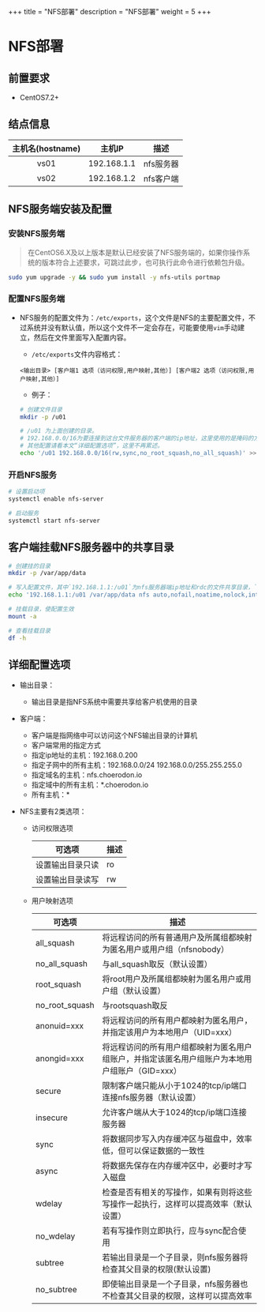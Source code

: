 +++
title = "NFS部署"
description = "NFS部署"
weight = 5
+++

# NFS部署

## 前置要求

- CentOS7.2+

## 结点信息

|主机名(hostname)|主机IP|描述|
|:---:|:---:|:---:|
|vs01|192.168.1.1|nfs服务器|
|vs02|192.168.1.2|nfs客户端|

## NFS服务端安装及配置

### 安装NFS服务端

<blockquote class="note">
在CentOS6.X及以上版本是默认已经安装了NFS服务端的，如果你操作系统的版本符合上述要求，可跳过此步，也可执行此命令进行依赖包升级。
</blockquote>

```bash
sudo yum upgrade -y && sudo yum install -y nfs-utils portmap
```

### 配置NFS服务端

- NFS服务的配置文件为：`/etc/exports`，这个文件是NFS的主要配置文件，不过系统并没有默认值，所以这个文件不一定会存在，可能要使用`vim`手动建立，然后在文件里面写入配置内容。

    - `/etc/exports`文件内容格式：

    ```
    <输出目录> [客户端1 选项（访问权限,用户映射,其他）] [客户端2 选项（访问权限,用户映射,其他）]
    ```

    - 例子：

    ```bash
    # 创建文件目录
    mkdir -p /u01

    # /u01 为上面创建的目录。
    # 192.168.0.0/16为要连接到这台文件服务器的客户端的ip地址，这里使用的是掩码的方式。
    # 其他配置请看本文“详细配置选项”，这里不再累述。
    echo '/u01 192.168.0.0/16(rw,sync,no_root_squash,no_all_squash)' >> /etc/exports
    ```

### 开启NFS服务

```bash
# 设置启动项
systemctl enable nfs-server

# 启动服务
systemctl start nfs-server
```

## 客户端挂载NFS服务器中的共享目录

```bash
# 创建挂的目录
mkdir -p /var/app/data

# 写入配置文件，其中`192.168.1.1:/u01`为nfs服务器端ip地址和rdc的文件共享目录，`/var/app/data`为上面创建的目录，即要挂载的目录
echo '192.168.1.1:/u01 /var/app/data nfs auto,nofail,noatime,nolock,intr,tcp,actimeo=1800 0 0' >> /etc/fstab

# 挂载目录，使配置生效
mount -a

# 查看挂载目录
df -h
```

## 详细配置选项

- 输出目录：
  - 输出目录是指NFS系统中需要共享给客户机使用的目录

- 客户端：
  - 客户端是指网络中可以访问这个NFS输出目录的计算机
  - 客户端常用的指定方式
  - 指定ip地址的主机：192.168.0.200
  - 指定子网中的所有主机：192.168.0.0/24 192.168.0.0/255.255.255.0
  - 指定域名的主机：nfs.choerodon.io
  - 指定域中的所有主机：*.choerodon.io
  - 所有主机：*

- NFS主要有2类选项：
    - 访问权限选项

        |可选项|描述|
        |---|---|
        |设置输出目录只读|ro|
        |设置输出目录读写|rw|

    - 用户映射选项

        |可选项|描述|
        |---|---|
        |all_squash|将远程访问的所有普通用户及所属组都映射为匿名用户或用户组（nfsnobody）|
        |no_all_squash|与all_squash取反（默认设置）|
        |root_squash|将root用户及所属组都映射为匿名用户或用户组（默认设置）|
        |no_root_squash|与rootsquash取反|
        |anonuid=xxx|将远程访问的所有用户都映射为匿名用户，并指定该用户为本地用户（UID=xxx）|
        |anongid=xxx|将远程访问的所有用户组都映射为匿名用户组账户，并指定该匿名用户组账户为本地用户组账户（GID=xxx）|
        |secure|限制客户端只能从小于1024的tcp/ip端口连接nfs服务器（默认设置）|
        |insecure|允许客户端从大于1024的tcp/ip端口连接服务器|
        |sync|将数据同步写入内存缓冲区与磁盘中，效率低，但可以保证数据的一致性|
        |async|将数据先保存在内存缓冲区中，必要时才写入磁盘|
        |wdelay|检查是否有相关的写操作，如果有则将这些写操作一起执行，这样可以提高效率（默认设置）|
        |no_wdelay|若有写操作则立即执行，应与sync配合使用|
        |subtree|若输出目录是一个子目录，则nfs服务器将检查其父目录的权限(默认设置)|
        |no_subtree|即使输出目录是一个子目录，nfs服务器也不检查其父目录的权限，这样可以提高效率|